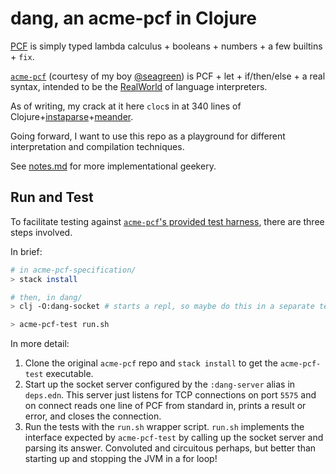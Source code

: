 # dang, an acme-pcf in Clojure

[PCF](http://homepages.inf.ed.ac.uk/gdp/publications/LCF.pdf) is simply typed lambda calculus + booleans + numbers + a few builtins + `fix`.

[`acme-pcf`](https://github.com/seagreen/acme-pcf-specification) (courtesy of my boy [@seagreen](https://github.com/seagreen)) is PCF + let + if/then/else + a real syntax, intended to be the [RealWorld](https://github.com/gothinkster/realworld) of language interpreters.

As of writing, my crack at it here `cloc`s in at 340 lines of Clojure+[instaparse](https://github.com/Engelberg/instaparse)+[meander](https://github.com/noprompt/meander).

Going forward, I want to use this repo as a playground for different interpretation and compilation techniques.

See [notes.md](/notes.md) for more implementational geekery.

## Run and Test

To facilitate testing against [`acme-pcf`'s provided test harness](https://github.com/seagreen/acme-pcf-specification#testing-your-implementation), there are three steps involved.

In brief:

```bash
# in acme-pcf-specification/
> stack install

# then, in dang/
> clj -O:dang-socket # starts a repl, so maybe do this in a separate terminal tab or tmux pane

> acme-pcf-test run.sh
```

In more detail:

1. Clone the original `acme-pcf` repo and `stack install` to get the `acme-pcf-test` executable.
1. Start up the socket server configured by the `:dang-server` alias in `deps.edn`. This server just listens for TCP connections on port `5575` and on connect reads one line of PCF from standard in, prints a result or error, and closes the connection.
1. Run the tests with the `run.sh` wrapper script. `run.sh` implements the interface expected by `acme-pcf-test` by calling up the socket server and parsing its answer. Convoluted and circuitous perhaps, but better than starting up and stopping the JVM in a for loop!
